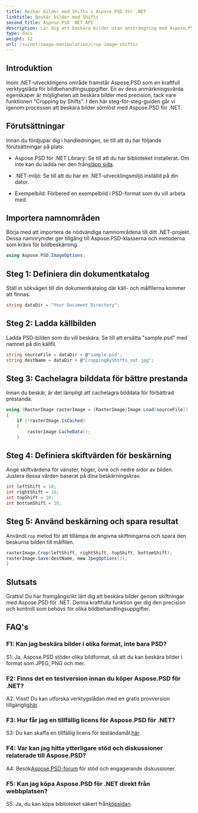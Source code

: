 ```yaml
---
title: Beskär bilder med Shifts i Aspose.PSD för .NET
linktitle: Beskär bilder med Shifts
second_title: Aspose.PSD .NET API
description: Lär dig att beskära bilder utan ansträngning med Aspose.PSD för .NET. Följ vår steg-för-steg-guide för exakta bildjusteringar.
type: docs
weight: 12
url: /sv/net/image-manipulation/crop-image-shifts/
---
```

## Introduktion

Inom .NET-utvecklingens område framstår Aspose.PSD som en kraftfull verktygslåda för bildbehandlingsuppgifter. En av dess anmärkningsvärda egenskaper är möjligheten att beskära bilder med precision, tack vare funktionen "Cropping by Shifts". I den här steg-för-steg-guiden går vi igenom processen att beskära bilder sömlöst med Aspose.PSD för .NET.

## Förutsättningar

Innan du fördjupar dig i handledningen, se till att du har följande förutsättningar på plats:

-  Aspose.PSD för .NET Library: Se till att du har biblioteket installerat. Om inte kan du ladda ner den från[släpp sida](https://releases.aspose.com/psd/net/).

- .NET-miljö: Se till att du har en .NET-utvecklingsmiljö inställd på din dator.

- Exempelbild: Förbered en exempelbild i PSD-format som du vill arbeta med.

## Importera namnområden

Börja med att importera de nödvändiga namnområdena till ditt .NET-projekt. Dessa namnrymder ger tillgång till Aspose.PSD-klasserna och metoderna som krävs för bildbeskärning.

```csharp
using Aspose.PSD.ImageOptions;
```

## Steg 1: Definiera din dokumentkatalog

Ställ in sökvägen till din dokumentkatalog där käll- och målfilerna kommer att finnas.

```csharp
string dataDir = "Your Document Directory";
```

## Steg 2: Ladda källbilden

Ladda PSD-bilden som du vill beskära. Se till att ersätta "sample.psd" med namnet på din källfil.

```csharp
string sourceFile = dataDir + @"sample.psd";
string destName = dataDir + @"CroppingByShifts_out.jpg";
```

## Steg 3: Cachelagra bilddata för bättre prestanda

Innan du beskär, är det lämpligt att cachelagra bilddata för förbättrad prestanda.

```csharp
using (RasterImage rasterImage = (RasterImage)Image.Load(sourceFile))
{
    if (!rasterImage.IsCached)
    {
        rasterImage.CacheData();
    }
```

## Steg 4: Definiera skiftvärden för beskärning

Ange skiftvärdena för vänster, höger, övre och nedre sidor av bilden. Justera dessa värden baserat på dina beskärningskrav.

```csharp
int leftShift = 10;
int rightShift = 10;
int topShift = 10;
int bottomShift = 10;
```

## Steg 5: Använd beskärning och spara resultat

 Använd`Crop` metod för att tillämpa de angivna skiftningarna och spara den beskurna bilden till målfilen.

```csharp
rasterImage.Crop(leftShift, rightShift, topShift, bottomShift);
rasterImage.Save(destName, new JpegOptions());
}
```

## Slutsats

Grattis! Du har framgångsrikt lärt dig att beskära bilder genom skiftningar med Aspose.PSD för .NET. Denna kraftfulla funktion ger dig den precision och kontroll som behövs för olika bildbehandlingsuppgifter.

## FAQ's

### F1: Kan jag beskära bilder i olika format, inte bara PSD?

S1: Ja, Aspose.PSD stöder olika bildformat, så att du kan beskära bilder i format som JPEG, PNG och mer.

### F2: Finns det en testversion innan du köper Aspose.PSD för .NET?

 A2: Visst! Du kan utforska verktygslådan med en gratis provversion tillgänglig[här](https://releases.aspose.com/).

### F3: Hur får jag en tillfällig licens för Aspose.PSD för .NET?

 S3: Du kan skaffa en tillfällig licens för teständamål.[här](https://purchase.aspose.com/temporary-license/).

### F4: Var kan jag hitta ytterligare stöd och diskussioner relaterade till Aspose.PSD?

 A4: Besök[Aspose.PSD-forum](https://forum.aspose.com/c/psd/34) för stöd och engagerande diskussioner.

### F5: Kan jag köpa Aspose.PSD för .NET direkt från webbplatsen?

 S5: Ja, du kan köpa biblioteket säkert från[köpsidan](https://purchase.aspose.com/buy).

